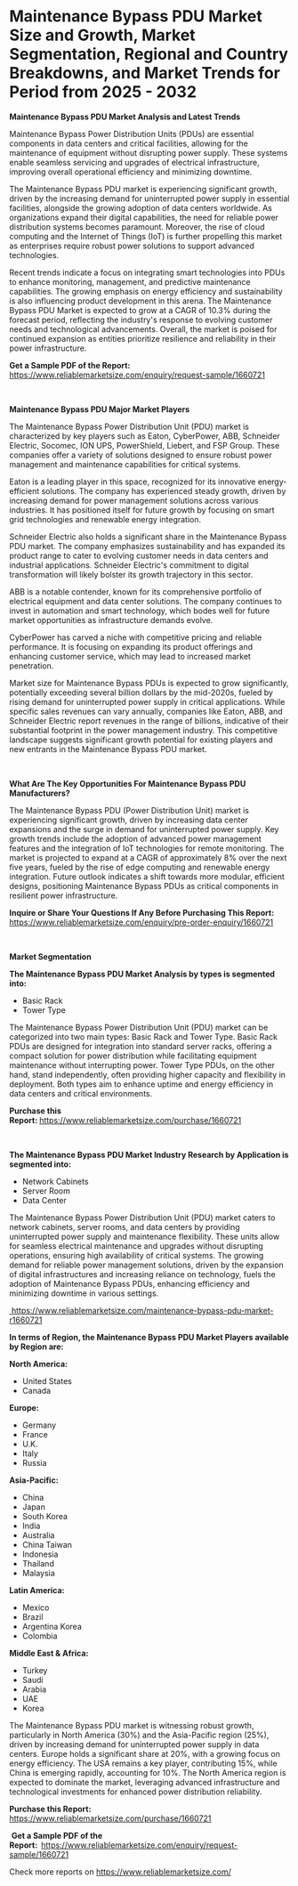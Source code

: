 <p><h1>Maintenance Bypass PDU Market Size and Growth, Market Segmentation, Regional and Country Breakdowns, and Market Trends for Period from 2025 -  2032</h1></p><p><strong>Maintenance Bypass PDU Market Analysis and Latest Trends</strong></p>
<p><p>Maintenance Bypass Power Distribution Units (PDUs) are essential components in data centers and critical facilities, allowing for the maintenance of equipment without disrupting power supply. These systems enable seamless servicing and upgrades of electrical infrastructure, improving overall operational efficiency and minimizing downtime.</p><p>The Maintenance Bypass PDU market is experiencing significant growth, driven by the increasing demand for uninterrupted power supply in essential facilities, alongside the growing adoption of data centers worldwide. As organizations expand their digital capabilities, the need for reliable power distribution systems becomes paramount. Moreover, the rise of cloud computing and the Internet of Things (IoT) is further propelling this market as enterprises require robust power solutions to support advanced technologies.</p><p>Recent trends indicate a focus on integrating smart technologies into PDUs to enhance monitoring, management, and predictive maintenance capabilities. The growing emphasis on energy efficiency and sustainability is also influencing product development in this arena. The Maintenance Bypass PDU Market is expected to grow at a CAGR of 10.3% during the forecast period, reflecting the industry's response to evolving customer needs and technological advancements. Overall, the market is poised for continued expansion as entities prioritize resilience and reliability in their power infrastructure.</p></p>
<p><strong>Get a Sample PDF of the Report:&nbsp;</strong> <a href="https://www.reliablemarketsize.com/enquiry/request-sample/1660721?utm_campaign=2952&utm_medium=2&utm_source=Github&utm_content=ia&utm_term=29032025&utm_id=maintenance-bypass-pdu">https://www.reliablemarketsize.com/enquiry/request-sample/1660721</a></p>
<p>&nbsp;</p>
<p><strong>Maintenance Bypass PDU Major Market Players</strong></p>
<p><p>The Maintenance Bypass Power Distribution Unit (PDU) market is characterized by key players such as Eaton, CyberPower, ABB, Schneider Electric, Socomec, ION UPS, PowerShield, Liebert, and FSP Group. These companies offer a variety of solutions designed to ensure robust power management and maintenance capabilities for critical systems.</p><p>Eaton is a leading player in this space, recognized for its innovative energy-efficient solutions. The company has experienced steady growth, driven by increasing demand for power management solutions across various industries. It has positioned itself for future growth by focusing on smart grid technologies and renewable energy integration.</p><p>Schneider Electric also holds a significant share in the Maintenance Bypass PDU market. The company emphasizes sustainability and has expanded its product range to cater to evolving customer needs in data centers and industrial applications. Schneider Electric's commitment to digital transformation will likely bolster its growth trajectory in this sector.</p><p>ABB is a notable contender, known for its comprehensive portfolio of electrical equipment and data center solutions. The company continues to invest in automation and smart technology, which bodes well for future market opportunities as infrastructure demands evolve.</p><p>CyberPower has carved a niche with competitive pricing and reliable performance. It is focusing on expanding its product offerings and enhancing customer service, which may lead to increased market penetration.</p><p>Market size for Maintenance Bypass PDUs is expected to grow significantly, potentially exceeding several billion dollars by the mid-2020s, fueled by rising demand for uninterrupted power supply in critical applications. While specific sales revenues can vary annually, companies like Eaton, ABB, and Schneider Electric report revenues in the range of billions, indicative of their substantial footprint in the power management industry. This competitive landscape suggests significant growth potential for existing players and new entrants in the Maintenance Bypass PDU market.</p></p>
<p>&nbsp;</p>
<p><strong>What Are The Key Opportunities For Maintenance Bypass PDU Manufacturers?</strong></p>
<p><p>The Maintenance Bypass PDU (Power Distribution Unit) market is experiencing significant growth, driven by increasing data center expansions and the surge in demand for uninterrupted power supply. Key growth trends include the adoption of advanced power management features and the integration of IoT technologies for remote monitoring. The market is projected to expand at a CAGR of approximately 8% over the next five years, fueled by the rise of edge computing and renewable energy integration. Future outlook indicates a shift towards more modular, efficient designs, positioning Maintenance Bypass PDUs as critical components in resilient power infrastructure.</p></p>
<p><strong>Inquire or Share Your Questions If Any Before Purchasing This Report:</strong> <a href="https://www.reliablemarketsize.com/enquiry/pre-order-enquiry/1660721?utm_campaign=2952&utm_medium=2&utm_source=Github&utm_content=ia&utm_term=29032025&utm_id=maintenance-bypass-pdu">https://www.reliablemarketsize.com/enquiry/pre-order-enquiry/1660721</a></p>
<p>&nbsp;</p>
<p><strong>Market Segmentation</strong></p>
<p><strong>The Maintenance Bypass PDU Market Analysis by types is segmented into:</strong></p>
<p><ul><li>Basic Rack</li><li>Tower Type</li></ul></p>
<p><p>The Maintenance Bypass Power Distribution Unit (PDU) market can be categorized into two main types: Basic Rack and Tower Type. Basic Rack PDUs are designed for integration into standard server racks, offering a compact solution for power distribution while facilitating equipment maintenance without interrupting power. Tower Type PDUs, on the other hand, stand independently, often providing higher capacity and flexibility in deployment. Both types aim to enhance uptime and energy efficiency in data centers and critical environments.</p></p>
<p><strong>Purchase this Report:&nbsp;</strong><a href="https://www.reliablemarketsize.com/purchase/1660721?utm_campaign=2952&utm_medium=2&utm_source=Github&utm_content=ia&utm_term=29032025&utm_id=maintenance-bypass-pdu">https://www.reliablemarketsize.com/purchase/1660721</a></p>
<p>&nbsp;</p>
<p><strong>The Maintenance Bypass PDU Market Industry Research by Application is segmented into:</strong></p>
<p><ul><li>Network Cabinets</li><li>Server Room</li><li>Data Center</li></ul></p>
<p><p>The Maintenance Bypass Power Distribution Unit (PDU) market caters to network cabinets, server rooms, and data centers by providing uninterrupted power supply and maintenance flexibility. These units allow for seamless electrical maintenance and upgrades without disrupting operations, ensuring high availability of critical systems. The growing demand for reliable power management solutions, driven by the expansion of digital infrastructures and increasing reliance on technology, fuels the adoption of Maintenance Bypass PDUs, enhancing efficiency and minimizing downtime in various settings.</p></p>
<p><a href="https://www.reliablemarketsize.com/maintenance-bypass-pdu-market-r1660721?utm_campaign=2952&utm_medium=2&utm_source=Github&utm_content=ia&utm_term=29032025&utm_id=maintenance-bypass-pdu">&nbsp;https://www.reliablemarketsize.com/maintenance-bypass-pdu-market-r1660721</a></p>
<p><strong>In terms of Region, the Maintenance Bypass PDU Market Players available by Region are:</strong></p>
<p>
    <p> <strong> North America: </strong>
        <ul>
            <li>United States</li>
            <li>Canada</li>
        </ul>
        </p> 
    <p> <strong> Europe: </strong>
        <ul>
            <li>Germany</li>
            <li>France</li>
            <li>U.K.</li>
            <li>Italy</li>
            <li>Russia</li>
        </ul>
        </p> 
    <p> <strong> Asia-Pacific: </strong>
        <ul>
            <li>China</li>
            <li>Japan</li>
            <li>South Korea</li>
            <li>India</li>
            <li>Australia</li>
            <li>China Taiwan</li>
            <li>Indonesia</li>
            <li>Thailand</li>
            <li>Malaysia</li>
        </ul>
        </p> 
    <p> <strong> Latin America: </strong>
        <ul>
            <li>Mexico</li>
            <li>Brazil</li>
            <li>Argentina Korea</li>
            <li>Colombia</li>
        </ul>
        </p> 
    <p> <strong> Middle East & Africa: </strong>
        <ul>
            <li>Turkey</li>
            <li>Saudi</li>
            <li>Arabia</li>
            <li>UAE</li>
            <li>Korea</li>
        </ul>
    </p>
    </p>
<p><p>The Maintenance Bypass PDU market is witnessing robust growth, particularly in North America (30%) and the Asia-Pacific region (25%), driven by increasing demand for uninterrupted power supply in data centers. Europe holds a significant share at 20%, with a growing focus on energy efficiency. The USA remains a key player, contributing 15%, while China is emerging rapidly, accounting for 10%. The North America region is expected to dominate the market, leveraging advanced infrastructure and technological investments for enhanced power distribution reliability.</p></p>
<p><strong>Purchase this Report: </strong><a href="https://www.reliablemarketsize.com/purchase/1660721?utm_campaign=2952&utm_medium=2&utm_source=Github&utm_content=ia&utm_term=29032025&utm_id=maintenance-bypass-pdu">https://www.reliablemarketsize.com/purchase/1660721</a></p>
<p>&nbsp;<strong>Get a Sample PDF of the Report:&nbsp;&nbsp;</strong><a href="https://www.reliablemarketsize.com/enquiry/request-sample/1660721?utm_campaign=2952&utm_medium=2&utm_source=Github&utm_content=ia&utm_term=29032025&utm_id=maintenance-bypass-pdu">https://www.reliablemarketsize.com/enquiry/request-sample/1660721</a></p>
<p><strong></strong></p>
<p>Check more reports on <a href="https://www.reliablemarketsize.com/?utm_campaign=2952&utm_medium=2&utm_source=Github&utm_content=ia&utm_term=29032025&utm_id=maintenance-bypass-pdu">https://www.reliablemarketsize.com/</a></p>